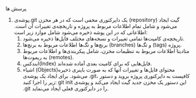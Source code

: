 پرسش ها
1) پوشه‌ی.git  یک دایرکتوری مخفی است که در هر مخزن (repository) گیت ایجاد می‌شود و شامل تمام اطلاعات مربوط به پروژه و تاریخچه‌ی تغییرات آن است. اطلاعاتی که در این پوشه ذخیره می‌شود شامل موارد زیر است:
    1.	تاریخچه‌ی کامیت‌ها تمامی تغییرات و نسخه‌های مختلف فایل‌ها ذخیره می‌شود.
    2.	برنچ‌ها و تگ‌ها اطلاعات مربوط به برنچ‌ها (branches) و تگ‌ها (tags) پروژه.
    3.	متادیتا اطلاعات مربوط به تنظیمات مخزن، شامل پیکربندی‌ها و اطلاعات مربوط به ریموت‌ها (remotes).
    4.	ایندکس(Index) فایل‌هایی که برای کامیت بعدی آماده شده‌اند.
    5.	اشیاء (Objects)محتوای فایل‌ها و تغییرات آنها که به صورت باینری ذخیره می‌شود.
    برای ایجاد یک پوشه‌ی .git، کافیست به دایرکتوری پروژه بروید و دستور زیر را اجرا کنید:
    git init
    این دستور یک مخزن جدید گیت ایجاد می‌کند و پوشه‌ی .git را در دایرکتوری فعلی ایجاد می‌نماید.
